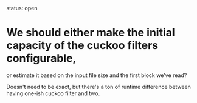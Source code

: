 status: open
# We should either make the initial capacity of the cuckoo filters configurable,

  or estimate it based on the input file size and the first block we've read?

Doesn't need to be exact, but there's a ton of runtime difference between
having one-ish cuckoo filter and two.
